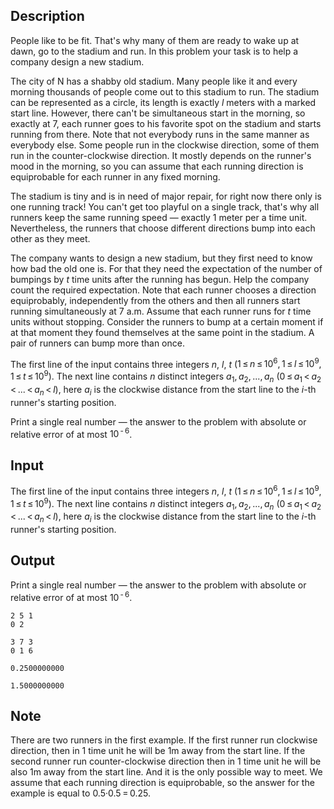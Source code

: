 ## Description

<div><p>People like to be fit. That's why many of them are ready to wake up at dawn, go to the stadium and run. In this problem your task is to help a company design a new stadium. </p><p>The city of N has a shabby old stadium. Many people like it and every morning thousands of people come out to this stadium to run. The stadium can be represented as a circle, its length is exactly <span class="tex-span"><i>l</i></span> meters with a marked start line. However, there can't be simultaneous start in the morning, so exactly at 7, each runner goes to his favorite spot on the stadium and starts running from there. Note that not everybody runs in the same manner as everybody else. Some people run in the clockwise direction, some of them run in the counter-clockwise direction. It mostly depends on the runner's mood in the morning, so you can assume that each running direction is equiprobable for each runner in any fixed morning. </p><p>The stadium is tiny and is in need of major repair, for right now there only is one running track! You can't get too playful on a single track, that's why all runners keep the same running speed — exactly 1 meter per a time unit. Nevertheless, the runners that choose different directions bump into each other as they meet. </p><p>The company wants to design a new stadium, but they first need to know how bad the old one is. For that they need the expectation of the number of bumpings by <span class="tex-span"><i>t</i></span> time units after the running has begun. Help the company count the required expectation. Note that each runner chooses a direction equiprobably, independently from the others and then all runners start running simultaneously at 7 a.m. Assume that each runner runs for <span class="tex-span"><i>t</i></span> time units without stopping. Consider the runners to bump at a certain moment if at that moment they found themselves at the same point in the stadium. A pair of runners can bump more than once.</p></div><div class="input-specification"><p>The first line of the input contains three integers <span class="tex-span"><i>n</i></span>, <span class="tex-span"><i>l</i></span>, <span class="tex-span"><i>t</i></span> (<span class="tex-span">1 ≤ <i>n</i> ≤ 10<sup class="upper-index">6</sup>, 1 ≤ <i>l</i> ≤ 10<sup class="upper-index">9</sup>, 1 ≤ <i>t</i> ≤ 10<sup class="upper-index">9</sup></span>). The next line contains <span class="tex-span"><i>n</i></span> distinct integers <span class="tex-span"><i>a</i><sub class="lower-index">1</sub>, <i>a</i><sub class="lower-index">2</sub>, ..., <i>a</i><sub class="lower-index"><i>n</i></sub></span> <span class="tex-span">(0 ≤ <i>a</i><sub class="lower-index">1</sub> &lt; <i>a</i><sub class="lower-index">2</sub> &lt; ... &lt; <i>a</i><sub class="lower-index"><i>n</i></sub> &lt; <i>l</i>)</span>, here <span class="tex-span"><i>a</i><sub class="lower-index"><i>i</i></sub></span> is the clockwise distance from the start line to the <span class="tex-span"><i>i</i></span>-th runner's starting position.</p></div><div class="output-specification"><p>Print a single real number — the answer to the problem with absolute or relative error of at most <span class="tex-span">10<sup class="upper-index"> - 6</sup></span>.</p></div>

## Input

<p>The first line of the input contains three integers <span class="tex-span"><i>n</i></span>, <span class="tex-span"><i>l</i></span>, <span class="tex-span"><i>t</i></span> (<span class="tex-span">1 ≤ <i>n</i> ≤ 10<sup class="upper-index">6</sup>, 1 ≤ <i>l</i> ≤ 10<sup class="upper-index">9</sup>, 1 ≤ <i>t</i> ≤ 10<sup class="upper-index">9</sup></span>). The next line contains <span class="tex-span"><i>n</i></span> distinct integers <span class="tex-span"><i>a</i><sub class="lower-index">1</sub>, <i>a</i><sub class="lower-index">2</sub>, ..., <i>a</i><sub class="lower-index"><i>n</i></sub></span> <span class="tex-span">(0 ≤ <i>a</i><sub class="lower-index">1</sub> &lt; <i>a</i><sub class="lower-index">2</sub> &lt; ... &lt; <i>a</i><sub class="lower-index"><i>n</i></sub> &lt; <i>l</i>)</span>, here <span class="tex-span"><i>a</i><sub class="lower-index"><i>i</i></sub></span> is the clockwise distance from the start line to the <span class="tex-span"><i>i</i></span>-th runner's starting position.</p>

## Output

<p>Print a single real number — the answer to the problem with absolute or relative error of at most <span class="tex-span">10<sup class="upper-index"> - 6</sup></span>.</p>





```input1
2 5 1
0 2

```




```input2
3 7 3
0 1 6

```




```output1
0.2500000000

```




```output2
1.5000000000

```



## Note

<p>There are two runners in the first example. If the first runner run clockwise direction, then in 1 time unit he will be 1m away from the start line. If the second runner run counter-clockwise direction then in 1 time unit he will be also 1m away from the start line. And it is the only possible way to meet. We assume that each running direction is equiprobable, so the answer for the example is equal to <span class="tex-span">0.5·0.5 = 0.25</span>.</p>
